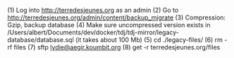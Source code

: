 (1) Log into http://terredesjeunes.org as an admin
(2) Go to http://terredesjeunes.org/admin/content/backup_migrate
(3) Compression: Gzip, backup database
(4) Make sure uncompressed version exists in /Users/albert/Documents/dev/docker/tdj/tdj-mirror/legacy-database/database.sql (it takes about 100 Mb)
(5) cd ./legacy-files/
(6) rm -rf files
(7) sftp lydie@aegir.koumbit.org
(8) get -r terredesjeunes.org/files
